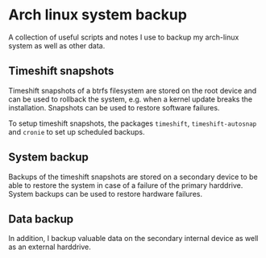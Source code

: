 # Arch linux system backup
A collection of useful scripts and notes I use to backup my arch-linux system as well as other data.

## Timeshift snapshots
Timeshift snapshots of a btrfs filesystem are stored on the root device and can be used to rollback the system, e.g. when a kernel update breaks the installation. Snapshots can be used to restore software failures. 

To setup timeshift snapshots, the packages `timeshift`, `timeshift-autosnap` and `cronie` to set up scheduled backups. 

## System backup
Backups of the timeshift snapshots are stored on a secondary device to be able to restore the system in case of a failure of the primary harddrive. System backups can be used to restore hardware failures. 

## Data backup
In addition, I backup valuable data on the secondary internal device as well as an external harddrive. 
